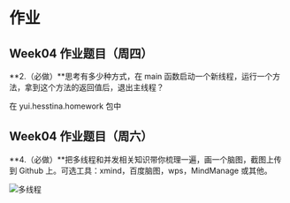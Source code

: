 # 作业

## Week04 作业题目（周四）

**2.（必做）**思考有多少种方式，在 main 函数启动一个新线程，运行一个方法，拿到这个方法的返回值后，退出主线程？

在 yui.hesstina.homework 包中



## Week04 作业题目（周六）

**4.（必做）**把多线程和并发相关知识带你梳理一遍，画一个脑图，截图上传到 Github 上。可选工具：xmind，百度脑图，wps，MindManage 或其他。

![多线程](\src\main\resources\多线程.png)